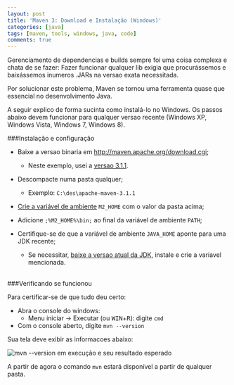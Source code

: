 ```yaml
---
layout: post
title: 'Maven 3: Download e Instalação (Windows)'
categories: [java]
tags: [maven, tools, windows, java, code]
comments: true
---
```


Gerenciamento de dependencias e builds sempre foi uma coisa complexa e chata de se fazer: Fazer funcionar qualquer
lib exigia que procurássemos e baixássemos inumeros .JARs na versao exata necessitada.

Por solucionar este problema, Maven se tornou uma ferramenta quase que essencial no desenvolvimento Java.

A seguir explico de forma sucinta como instalá-lo no Windows. Os passos abaixo devem funcionar para qualquer versao recente (Windows XP, Windows Vista, Windows 7, Windows 8).
<!--more-->

###Instalação e configuração

- Baixe a versao binaria em http://maven.apache.org/download.cgi;
	- Neste exemplo, usei a [versao 3.1.1][1].
- Descompacte numa pasta qualquer;
	- Exemplo: `C:\des\apache-maven-3.1.1`

- [Crie a variável de ambiente][2] `M2_HOME` com o valor da pasta acima;
- Adicione `;%M2_HOME%\bin;` ao final da variável de ambiente `PATH`;

- Certifique-se de que a variável de ambiente `JAVA_HOME` aponte para uma JDK recente;
    - Se necessitar, [baixe a versao atual da JDK][4], instale e crie a variavel mencionada.

<br>
###Verificando se funcionou

Para certificar-se de que tudo deu certo:

- Abra o console do windows:
	- Menu iniciar &rarr; Executar (ou <kbd>WIN</kbd>+<kbd>R</kbd>): digite `cmd`
- Com o console aberto, digite `mvn --version`

Sua tela deve exibir as informacoes abaixo:

![mvn --version em execução e seu resultado esperado][3]

A partir de agora o comando `mvn` estará disponível a partir de qualquer pasta.

  [1]: http://ftp.unicamp.br/pub/apache/maven/maven-3/3.1.1/binaries/apache-maven-3.1.1-bin.zip
  [2]: http://www.java.com/pt_BR/download/help/path.xml
  [3]: http://1.bp.blogspot.com/-LVaMRDTTJgY/UqY0niedtEI/AAAAAAAAAus/1kya8KGIZck/s1600/maven3.png
  [4]: http://www.oracle.com/technetwork/java/javase/downloads/index.html
